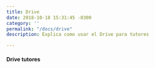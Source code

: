 ```yaml
---
title: Drive
date: 2018-10-18 15:31:45 -0300
category: ''
permalink: "/docs/drive"
description: Explica como usar el Drive para tutores

---
```

#### Drive tutores